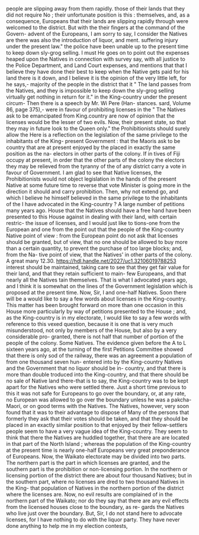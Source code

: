 people are slipping away from them rapidly. those of their lands that they did not require No ; their unfortunate position is this : themselves, and, as a consequence, Europeans that their lands are slipping rapidly through were welcomed to the district. But with the their fingers at the command of the Govern- advent of the Europeans, I am sorry to say, I consider the Natives are there was also the introduction of liquor, and ment. suffering injury under the present law." the police have been unable up to the present time to keep down sly-grog selling. I must He goes on to point out the expenses heaped upon the Natives in connection with survey say, with all justice to the Police Department, and Land Court expenses, and mentions that that I believe they have done their best to keep when the Native gets paid for his land there is it down, and I believe it is the opinion of the very little left, for he says,- majority of the people in the district that it " The land passes from the Natives, and they is impossible to keep down the sly-grog selling virtually get nothing in return for it." in the King-country under the present circum- Then there is a speech by Mr. Wi Pere (Han- stances. sard, Volume 86, page 375),- were in favour of prohibiting licenses in the " The Natives ask to be emancipated from King.country are now of opinion that the licenses would be the lesser of two evils. Now, their present state, so that they may in future look to the Queen only." the Prohibitionists should surely allow the Here is a reflection on the legislation of the same privilege to the inhabitants of the King- present Government : that the Maoris ask to be country that are at present enjoyed by the placed in exactly the same position as the na- electors in other parts of the colony. If in tives of Fiji occupy at present, in order that the other parts of the colony the electors they may be relieved from the tyranny of the of any district carry a vote in favour of Government. I am glad to see that Native licenses, the Prohibitionists would not object legislation in the hands of the present Native at some future time to reverse that vote Minister is going more in the direction it should and carry prohibition. Then, why not extend go, and which I believe he himself believed in the same privilege to the inhabitants of the I have advocated in the King-country ? A large number of petitions many years ago. House that the Natives should have a free hand have been presented to this House against in dealing with their land, with certain restric- the issue of licenses, and I would just like to tions-one from the European and one from the point out that the people of the King-country Native point of view : from the European point do not ask that licenses should be granted, but of view, that no one should be allowed to buy more than a certain quantity, to prevent the purchase of too large blocks; and, from the Na- tive point of view, that the Natives' in other parts of the colony. A great many 12.30. https://hdl.handle.net/2027/uc1.32106019788253 interest should be maintained, taking care to see that they get fair value for their land, and that they retain sufficient to main- few Europeans, and that nearly all the Natives tain themselves. That is what I advocated years ago, and I think it is somewhat on the lines of the Government legislation which is proposed at the present time. Now, Sir, I and one-half Natives. Soon there will be a would like to say a few words about licenses in the King-country. This matter has been brought forward on more than one occasion in this House more particularly by way of petitions presented to the House ; and, as the King-country is in my electorate, I would like to say a few words with reference to this vexed question, because it is one that is very much misunderstood, not only by members of the House, but also by a very considerable pro- granted, there is not half that number of portion of the people of the colony. Some Natives. The evidence given before the A to L sixteen years ago, at the turning of the first Petitions Committee showed that there is only sod of the railway, there was an agreement a population of from one thousand seven hun- entered into by the King-country Natives and the Government that no liquor should be in- country, and that there is more than double troduced into the King-country, and that there should be no sale of Native land there-that is to say, the King-country was to be kept apart for the Natives who were settled there. Just a short time previous to this it was not safe for Europeans to go over the boundary, or, at any rate, no European was allowed to go over the boundary unless he was a pakcha- Maori, or on good terms with the Natives. The Natives, however, very soon found that it was to their advantage to dispose of Many of the persons that formerly they ask that their votes should be taken, and that they should be placed in an exactly similar position to that enjoyed by their fellow-settlers people seem to have a very vague idea of the King-country. They seem to think that there the Natives are huddled together, that there are are located in that part of the North Island ; whereas the population of the King-country at the present time is nearly one-half Europeans very great preponderance of Europeans. Now, the Waikato electorate may be divided into two parts. The northern part is the part in which licenses are granted, and the southern part is the prohibition or non-licensing portion. In the northern or licensing portion of the district there are about four thousand Natives; but in the southern part, where no licenses are dred to two thousand Natives in the King- that population of Natives in the northern portion of the district where the licenses are. Now, no evil results are complained of in the northern part of the Waikato; nor do they say that there are any evil effects from the licensed houses close to the boundary, as re- gards the Natives who live just over the boundary. But, Sir, I do not stand here to advocate licenses, for I have nothing to do with the liquor party. They have never done anything to help me in my election contests, 